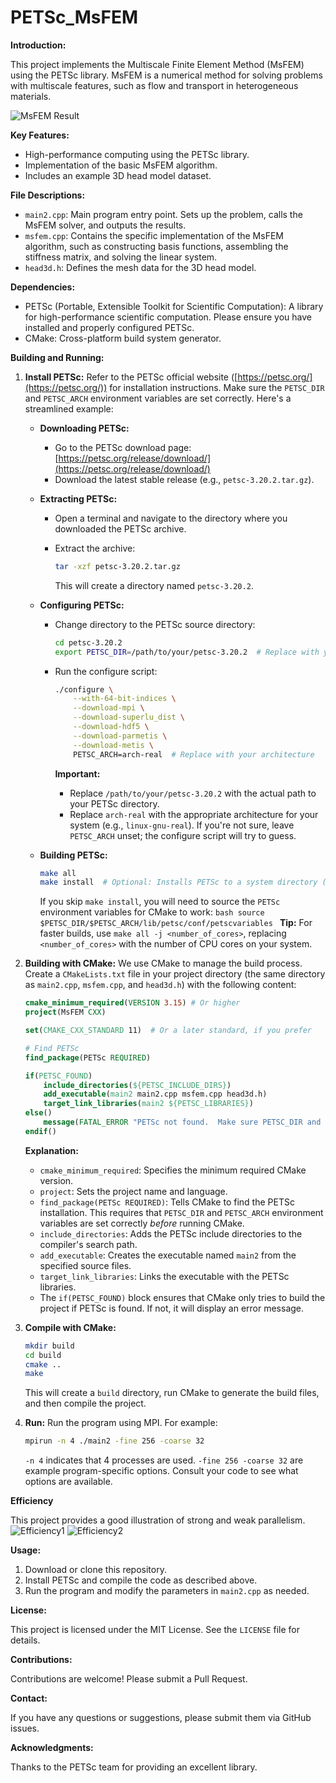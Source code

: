# PETSc_MsFEM

**Introduction:**

This project implements the Multiscale Finite Element Method (MsFEM) using the PETSc library. MsFEM is a numerical method for solving problems with multiscale features, such as flow and transport in heterogeneous materials.

![MsFEM Result](images/msfem01.png)


**Key Features:**

*   High-performance computing using the PETSc library.
*   Implementation of the basic MsFEM algorithm.
*   Includes an example 3D head model dataset.

**File Descriptions:**

*   `main2.cpp`: Main program entry point. Sets up the problem, calls the MsFEM solver, and outputs the results.
*   `msfem.cpp`: Contains the specific implementation of the MsFEM algorithm, such as constructing basis functions, assembling the stiffness matrix, and solving the linear system.
*   `head3d.h`: Defines the mesh data for the 3D head model.

**Dependencies:**

*   PETSc (Portable, Extensible Toolkit for Scientific Computation): A library for high-performance scientific computation. Please ensure you have installed and properly configured PETSc.
*   CMake: Cross-platform build system generator.

**Building and Running:**

1.  **Install PETSc:** Refer to the PETSc official website ([https://petsc.org/](https://petsc.org/)) for installation instructions.  Make sure the `PETSC_DIR` and `PETSC_ARCH` environment variables are set correctly. Here's a streamlined example:

    *   **Downloading PETSc:**
        *   Go to the PETSc download page: [https://petsc.org/release/download/](https://petsc.org/release/download/)
        *   Download the latest stable release (e.g., `petsc-3.20.2.tar.gz`).

    *   **Extracting PETSc:**
        *   Open a terminal and navigate to the directory where you downloaded the PETSc archive.
        *   Extract the archive:

            ```bash
            tar -xzf petsc-3.20.2.tar.gz
            ```

            This will create a directory named `petsc-3.20.2`.

    *   **Configuring PETSc:**
        *   Change directory to the PETSc source directory:

            ```bash
            cd petsc-3.20.2
            export PETSC_DIR=/path/to/your/petsc-3.20.2  # Replace with your actual path!
            ```

        *   Run the configure script:

            ```bash
            ./configure \
                --with-64-bit-indices \
                --download-mpi \
                --download-superlu_dist \
                --download-hdf5 \
                --download-parmetis \
                --download-metis \
                PETSC_ARCH=arch-real  # Replace with your architecture
            ```

            **Important:**
            *   Replace `/path/to/your/petsc-3.20.2` with the actual path to your PETSc directory.
            *   Replace `arch-real` with the appropriate architecture for your system (e.g., `linux-gnu-real`).  If you're not sure, leave `PETSC_ARCH` unset; the configure script will try to guess.

    *   **Building PETSc:**

        ```bash
        make all
        make install  # Optional: Installs PETSc to a system directory (usually not recommended).
        ```

        If you skip `make install`, you will need to source the `PETSc` environment variables for CMake to work:
            ```bash
            source $PETSC_DIR/$PETSC_ARCH/lib/petsc/conf/petscvariables
            ```
    **Tip:** For faster builds, use `make all -j <number_of_cores>`, replacing `<number_of_cores>` with the number of CPU cores on your system.

2.  **Building with CMake:**  We use CMake to manage the build process. Create a `CMakeLists.txt` file in your project directory (the same directory as `main2.cpp`, `msfem.cpp`, and `head3d.h`) with the following content:

    ```cmake
    cmake_minimum_required(VERSION 3.15) # Or higher
    project(MsFEM CXX)

    set(CMAKE_CXX_STANDARD 11)  # Or a later standard, if you prefer

    # Find PETSc
    find_package(PETSc REQUIRED)

    if(PETSC_FOUND)
        include_directories(${PETSC_INCLUDE_DIRS})
        add_executable(main2 main2.cpp msfem.cpp head3d.h)
        target_link_libraries(main2 ${PETSC_LIBRARIES})
    else()
        message(FATAL_ERROR "PETSc not found.  Make sure PETSC_DIR and PETSC_ARCH are set correctly.")
    endif()
    ```

    **Explanation:**

    *   `cmake_minimum_required`: Specifies the minimum required CMake version.
    *   `project`: Sets the project name and language.
    *   `find_package(PETSc REQUIRED)`:  Tells CMake to find the PETSc installation. This requires that `PETSC_DIR` and `PETSC_ARCH` environment variables are set correctly *before* running CMake.
    *   `include_directories`: Adds the PETSc include directories to the compiler's search path.
    *   `add_executable`: Creates the executable named `main2` from the specified source files.
    *   `target_link_libraries`: Links the executable with the PETSc libraries.
    *   The `if(PETSC_FOUND)` block ensures that CMake only tries to build the project if PETSc is found. If not, it will display an error message.

3.  **Compile with CMake:**

    ```bash
    mkdir build
    cd build
    cmake ..
    make
    ```

    This will create a `build` directory, run CMake to generate the build files, and then compile the project.

4.  **Run:** Run the program using MPI. For example:

    ```bash
    mpirun -n 4 ./main2 -fine 256 -coarse 32
    ```

    `-n 4` indicates that 4 processes are used.  `-fine 256 -coarse 32` are example program-specific options.  Consult your code to see what options are available.

**Efficiency**

This project provides a good illustration of strong and weak parallelism.
![Efficiency1](images/eff1.png)
![Efficiency2](images/eff2.png)

**Usage:**

1.  Download or clone this repository.
2.  Install PETSc and compile the code as described above.
3.  Run the program and modify the parameters in `main2.cpp` as needed.

**License:**

This project is licensed under the MIT License. See the `LICENSE` file for details.

**Contributions:**

Contributions are welcome! Please submit a Pull Request.

**Contact:**

If you have any questions or suggestions, please submit them via GitHub issues.

**Acknowledgments:**

Thanks to the PETSc team for providing an excellent library.
